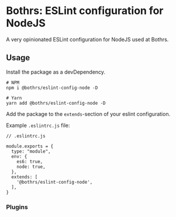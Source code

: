 # Bothrs: ESLint configuration for NodeJS

A very opinionated ESLint configuration for NodeJS used at Bothrs.

## Usage

Install the package as a devDependency.

```
# NPM
npm i @bothrs/eslint-config-node -D

# Yarn
yarn add @bothrs/eslint-config-node -D
```

Add the package to the `extends`-section of your eslint configuration.

Example `.eslintrc.js` file:

```
// .eslintrc.js

module.exports = {
  type: "module",
  env: {
    es6: true,
    node: true,
  },
  extends: [
    '@bothrs/eslint-config-node',
  ],
}
```

### Plugins
